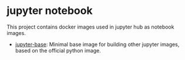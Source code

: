 # jupyter notebook

This project contains docker images used in jupyter hub as notebook images.


- [jupyter-base](jupyter-base/README.md):
  Minimal base image for building other jupyter images, based on the official python image.
